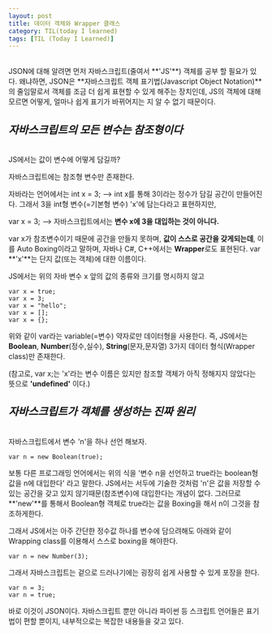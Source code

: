 ```yaml
---
layout: post
title: 데이터 객체와 Wrapper 클래스
category: TIL(today I learned)
tags: [TIL (Today I Learned)]
---
```


<br>
JSON에 대해 알려면 먼저 자바스크립트(줄여서 **'JS'**) 객체를 공부 할 필요가 있다.
왜냐하면, JSON은 **자바스크립트 객체 표기법(Javascript Object Notation)**의 줄임말로서 객체를 조금 더 쉽게 표현할 수 있게 해주는 장치인데, JS의 객체에 대해 모르면 어떻게, 얼마나 쉽게 표기가 바뀌어지는 지 알 수 없기 때문이다.
<br>

## _자바스크립트의 모든 변수는 참조형이다_

<br>
JS에서는 값이 변수에 어떻게 담길까?

자바스크립트에는 참조형 변수만 존재한다.

자바라는 언어에서는 int x = 3; --> int x를 통해 3이라는 정수가 담길 공간이 만들어진다.
그래서 3을 int형 변수(=기본형 변수) 'x'에 담는다라고 표현하지만,

var x = 3; --> 자바스크립트에서는 **변수 x에 3을 대입하는 것이 아니다.**

var x가 참조변수이기 때문에 공간을 만들지 못하며, **값이 스스로 공간을 갖게되는데**,
이를 Auto Boxing이라고 말하며, 자바나 C#, C++에서는 **Wrapper**로도 표현된다. var **'x'**는 단지 값(또는 객체)에 대한 이름이다.

JS에서는 위의 자바 변수 x 앞의 값의 종류와 크기를 명시하지 않고

```
var x = true;
var x = 3;
var x = "hello";
var x = [];
var x = {};
```

위와 같이 var라는 variable(=변수) 약자로만 데이터형을 사용한다.
즉, JS에서는 **Boolean**, **Number**(정수,실수), **String**(문자,문자열) 3가지 데이터 형식(Wrapper class)만 존재한다.

(참고로, var x;는 'x'라는 변수 이름은 있지만 참조할 객체가 아직 정해지지 않았다는 뜻으로 **'undefined'** 이다.)
<br/>

## _자바스크립트가 객체를 생성하는 진짜 원리_

<br/>
자바스크립트에서 변수 'n'을 하나 선언 해보자.

```
var n = new Boolean(true);
```

보통 다른 프로그래밍 언어에서는 위의 식을 '변수 n을 선언하고 true라는 boolean형 값을 n에 대입한다' 라고 말한다.
JS에서는 서두에 기술한 것처럼 'n'은 값을 저장할 수 있는 공간을 갖고 있지 않기때문(참조변수)에 대입한다는 개념이 없다. 그러므로 **'new'**를 통해서 Boolean형 객체로 true라는 값을 Boxing을 해서 n이 그것을 참조하게한다.

그래서 JS에서는 아주 간단한 정수값 하나를 변수에 담으려해도
아래와 같이 Wrapping class를 이용해서 스스로 boxing을 해야한다.

```
var n = new Number(3);
```

그래서 자바스크립트는 겉으로 드러나기에는 굉장히 쉽게 사용할 수 있게 포장을 한다.

```
var n = 3;
var n = true;
```

바로 이것이 JSON이다.
자바스크립트 뿐만 아니라 파이썬 등 스크립트 언어들은 표기법이 편할 뿐이지, 내부적으로는 복잡한 내용들을 갖고 있다.
